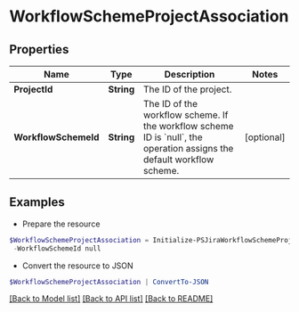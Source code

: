 # WorkflowSchemeProjectAssociation
## Properties

Name | Type | Description | Notes
------------ | ------------- | ------------- | -------------
**ProjectId** | **String** | The ID of the project. | 
**WorkflowSchemeId** | **String** | The ID of the workflow scheme. If the workflow scheme ID is &#x60;null&#x60;, the operation assigns the default workflow scheme. | [optional] 

## Examples

- Prepare the resource
```powershell
$WorkflowSchemeProjectAssociation = Initialize-PSJiraWorkflowSchemeProjectAssociation  -ProjectId null `
 -WorkflowSchemeId null
```

- Convert the resource to JSON
```powershell
$WorkflowSchemeProjectAssociation | ConvertTo-JSON
```

[[Back to Model list]](../README.md#documentation-for-models) [[Back to API list]](../README.md#documentation-for-api-endpoints) [[Back to README]](../README.md)

